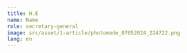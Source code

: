 ```yaml
---
title: H.E
name: Name
role: secretary-general
image: src/asset/1-article/photomode_07052024_224722.png
lang: en
---
```

